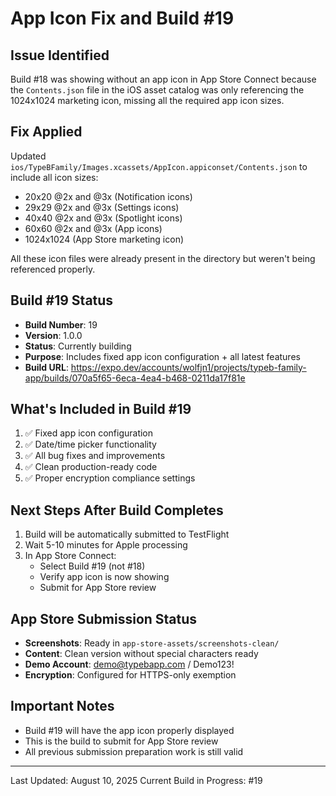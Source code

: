 # App Icon Fix and Build #19

## Issue Identified
Build #18 was showing without an app icon in App Store Connect because the `Contents.json` file in the iOS asset catalog was only referencing the 1024x1024 marketing icon, missing all the required app icon sizes.

## Fix Applied
Updated `ios/TypeBFamily/Images.xcassets/AppIcon.appiconset/Contents.json` to include all icon sizes:
- 20x20 @2x and @3x (Notification icons)
- 29x29 @2x and @3x (Settings icons)
- 40x40 @2x and @3x (Spotlight icons)
- 60x60 @2x and @3x (App icons)
- 1024x1024 (App Store marketing icon)

All these icon files were already present in the directory but weren't being referenced properly.

## Build #19 Status
- **Build Number**: 19
- **Version**: 1.0.0
- **Status**: Currently building
- **Purpose**: Includes fixed app icon configuration + all latest features
- **Build URL**: https://expo.dev/accounts/wolfjn1/projects/typeb-family-app/builds/070a5f65-6eca-4ea4-b468-0211da17f81e

## What's Included in Build #19
1. ✅ Fixed app icon configuration
2. ✅ Date/time picker functionality
3. ✅ All bug fixes and improvements
4. ✅ Clean production-ready code
5. ✅ Proper encryption compliance settings

## Next Steps After Build Completes
1. Build will be automatically submitted to TestFlight
2. Wait 5-10 minutes for Apple processing
3. In App Store Connect:
   - Select Build #19 (not #18)
   - Verify app icon is now showing
   - Submit for App Store review

## App Store Submission Status
- **Screenshots**: Ready in `app-store-assets/screenshots-clean/`
- **Content**: Clean version without special characters ready
- **Demo Account**: demo@typebapp.com / Demo123!
- **Encryption**: Configured for HTTPS-only exemption

## Important Notes
- Build #19 will have the app icon properly displayed
- This is the build to submit for App Store review
- All previous submission preparation work is still valid

---
Last Updated: August 10, 2025
Current Build in Progress: #19